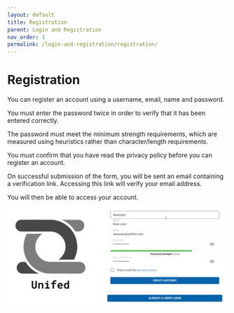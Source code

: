 ```yaml
---
layout: default
title: Registration
parent: Login and Registration
nav_order: 1
permalink: /login-and-registration/registration/
---
```


# Registration

You can register an account using a username, email, name and password.

You must enter the password twice in order to verify that it has been entered correctly.

The password must meet the minimum strength requirements, which are measured using heuristics rather than character/length requirements.

You must confirm that you have read the privacy policy before you can register an account.

On successful submission of the form, you will be sent an email containing a verification link. Accessing this link will verify your email address.

You will then be able to access your account.

![Registration](../../gifs/register.gif)
